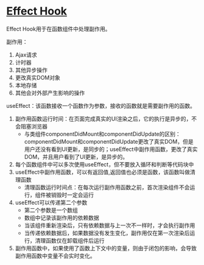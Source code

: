 # [Effect Hook](https://react.docschina.org/docs/hooks-effect.html)

Effect Hook用于在函数组件中处理副作用。

副作用：
1. Ajax请求
2. 计时器
3. 其他异步操作
4. 更改真实DOM对象
5. 本地存储
6. 其他会对外部产生影响的操作

useEffect：该函数接收一个函数作为参数，接收的函数就是需要副作用的函数。

1. 副作用函数运行时间：在页面完成真实的UI渲染之后，它的执行是异步的，不会阻塞浏览器
    - 与类组件componentDidMount和componentDidUpdate的区别：componentDidMount和componentDidUpdate更改了真实DOM，但是用户还没有看到UI更新，是同步的；useEffect中副作用函数，更改了真实DOM，并且用户看到了UI更新，是异步的。
2. 每个函数组件中可以多次使用useEffect，但不要放入循环和判断等代码块中
3. useEffect中副作用函数，可以有返回值,返回值也必须是函数，该函数叫做清理函数
    - 清理函数运行时间点：在每次运行副作用函数之前，首次渲染组件不会运行，组件被销毁时一定会运行
4. useEffect可以传递第二个参数
    - 第二个参数是一个数组
    - 数组中记录该副作用的依赖数据
    - 当该组件重新渲染后，只有依赖数据与上一次不一样时，才会执行副作用
    - 当传递依赖数据后，如果数据没有发生变化，副作用仅在第一次渲染后运行，清理函数仅在卸载组件后运行
5. 副作用函数中，如果使用了函数上下文中的变量，则由于闭包的影响，会导致副作用函数中变量不会实时变化。